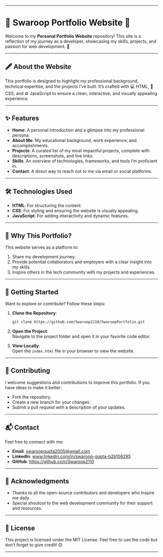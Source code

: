 
---

# 🌟 Swaroop Portfolio Website 🌟

Welcome to my **Personal Portfolio Website** repository! This site is a reflection of my journey as a developer, showcasing my skills, projects, and passion for web development. 🚀

---

## 🖋️ **About the Website**
This portfolio is designed to highlight my professional background, technical expertise, and the projects I’ve built. It’s crafted with 💻 HTML, 🎨 CSS, and ⚙️ JavaScript to ensure a clean, interactive, and visually appealing experience.

---

## ✨ **Features**
- **Home**: A personal introduction and a glimpse into my professional persona.
- **About Me**: My educational background, work experience, and accomplishments.
- **Projects**: A curated list of my most impactful projects, complete with descriptions, screenshots, and live links.
- **Skills**: An overview of technologies, frameworks, and tools I’m proficient in.
- **Contact**: A direct way to reach out to me via email or social platforms.

---

## 🛠️ **Technologies Used**
- **HTML**: For structuring the content.
- **CSS**: For styling and ensuring the website is visually appealing.
- **JavaScript**: For adding interactivity and dynamic features.

---

## 🌟 **Why This Portfolio?**
This website serves as a platform to:
1. Share my development journey.
2. Provide potential collaborators and employers with a clear insight into my skills.
3. Inspire others in the tech community with my projects and experiences.

---

## 🚀 **Getting Started**
Want to explore or contribute? Follow these steps:

1. **Clone the Repository**:  
   ```bash
   git clone https://github.com/Swaroop2110/SwaroopPortfolio.git
   ```

2. **Open the Project**:  
   Navigate to the project folder and open it in your favorite code editor.

3. **View Locally**:  
   Open the `index.html` file in your browser to view the website.

---

## 🤝 **Contributing**
I welcome suggestions and contributions to improve this portfolio. If you have ideas to make it better:
- Fork the repository.
- Create a new branch for your changes.
- Submit a pull request with a description of your updates.

---

## 📬 **Contact**
Feel free to connect with me:
- **Email**: swaroopgupta2005@gmail.com
- **LinkedIn**: www.linkedin.com/in/swaroop-gupta-b2b106295
- **GitHub**: https://github.com/Swaroop2110

---

## 🎉 **Acknowledgments**
- Thanks to all the open-source contributors and developers who inspire me daily.
- Special shoutout to the web development community for their support and resources.

---

## 📝 **License**
This project is licensed under the MIT License. Feel free to use the code but don’t forget to give credit! 😊

---
